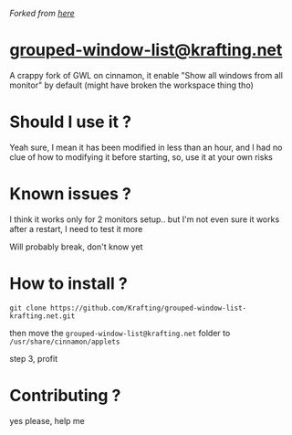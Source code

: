 *Forked from [here](https://github.com/linuxmint/cinnamon/tree/4.4-maintenance/files/usr/share/cinnamon/applets/grouped-window-list%40cinnamon.org)*

# grouped-window-list@krafting.net
A crappy fork of GWL on cinnamon, it enable "Show all windows from all monitor" by default (might have broken the workspace thing tho)

# Should I use it ?
Yeah sure, I mean it has been modified in less than an hour, and I had no clue of how to modifying it before starting, so, use it at your own risks

# Known issues ?
I think it works only for 2 monitors setup.. but I'm not even sure it works after a restart, I need to test it more

Will probably break, don't know yet

# How to install ? 
 
 ```git clone https://github.com/Krafting/grouped-window-list-krafting.net.git```
 
 then move the ```grouped-window-list@krafting.net``` folder to ```/usr/share/cinnamon/applets```
 
 step 3, profit
 
 # Contributing ?
 yes please, help me
